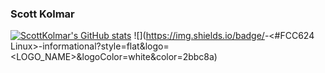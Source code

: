### Scott Kolmar

[![ScottKolmar's GitHub stats](https://github-readme-stats.vercel.app/api?username=ScottKolmar)](https://github.com/ScottKolmar/github-readme-stats)
![](https://img.shields.io/badge/<OS>-<#FCC624 Linux>-informational?style=flat&logo=<LOGO_NAME>&logoColor=white&color=2bbc8a)

